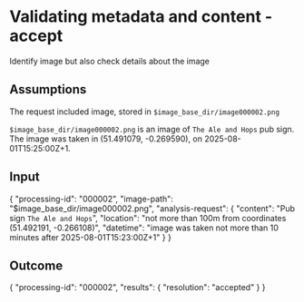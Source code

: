 # Validating metadata and content - accept

Identify image but also check details about the image

## Assumptions
The request included image, stored in `$image_base_dir/image000002.png`

`$image_base_dir/image000002.png` is an image of `The Ale and Hops` pub sign. The image was taken in (51.491079, -0.269590), on 2025-08-01T15:25:00Z+1.

## Input
{
  "processing-id": "000002",
  "image-path": "$image_base_dir/image000002.png",
  "analysis-request": {
    "content": "Pub sign `The Ale and Hops`",
    "location": "not more than 100m from coordinates (51.492191, -0.266108)",
    "datetime": "image was taken not more than 10 minutes after 2025-08-01T15:23:00Z+1"
  }
}

## Outcome
{
  "processing-id": "000002",
  "results": {
    "resolution": "accepted"
  }
}
